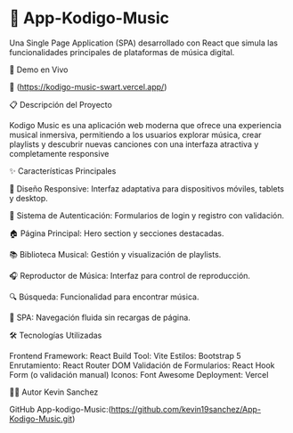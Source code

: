 # 🎵  App-Kodigo-Music

Una Single Page Application (SPA) desarrollado con React que simula las funcionalidades principales de plataformas de música digital.

🚀 Demo en Vivo

🔗 (https://kodigo-music-swart.vercel.app/)

📋 Descripción del Proyecto

Kodigo Music es una aplicación web moderna que ofrece una experiencia musical inmersiva, permitiendo a los usuarios explorar música, crear playlists y descubrir nuevas canciones con una interfaza atractiva y completamente responsive

✨ Características Principales

🎨 Diseño Responsive: Interfaz adaptativa para dispositivos móviles, tablets y desktop.

🔐 Sistema de Autenticación: Formularios de login y registro con validación.

🏠 Página Principal: Hero section y secciones destacadas.

📚 Biblioteca Musical: Gestión y visualización de playlists.

🎧 Reproductor de Música: Interfaz para control de reproducción.

🔍 Búsqueda: Funcionalidad para encontrar música.

📱 SPA: Navegación fluida sin recargas de página.

🛠️ Tecnologías Utilizadas

Frontend Framework: React
Build Tool: Vite
Estilos: Bootstrap 5
Enrutamiento: React Router DOM
Validación de Formularios: React Hook Form (o validación manual)
Iconos: Font Awesome
Deployment: Vercel

👨‍💻 Autor
Kevin Sanchez

GitHub App-kodigo-Music:(https://github.com/kevin19sanchez/App-Kodigo-Music.git)
